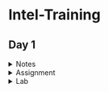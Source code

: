 # **Intel-Training** 
## **Day 1**
<details><summary> Notes </summary>

### **Notes- Fundamentals of VLSI Design and overview of Sand-to-Silicon**

   <details><summary> FPGA VS ASIC </summary>
 
   #### **FPGA VS ASIC**
* **FPGA** - is a multipurpose microchip you can reprogram for multiple applications
* **ASIC** - is designed for a specific application 

|                   |     FPGA      |   ASIC      |
|  -------------    | ------------- | ----------- |
|  Time to Market   |     Fast      |    Slow     |
|    Design Flow    |    Simple     |  Complex    |
|    Unit Cost      |     High      |    Low      |
|    Performance    |    Medium     |    High     |
| Power Consumption |     High      |    Low      |
|     Unit Size     |    Medium     |    Low      |
  
   </details>

   <details><summary> Moore's Law </summary> 

   #### **Moore's Law**
* **Moore's Law** - Number of transistors on a microchip doubles every two years.
		  - We can expect the speed and capability of our computers to increase every two years but we will pay less for them.

   </details>

   <details><summary> Full custom design vs semi custom design </summary> 

   #### **Full custom design vs semi custom design**

|                Full custom design                    |                                      Semi custom design                                     |
| All mask layers are customised in full custom design | It uses pree-designed logic cell (AND gates, OR gate, multiplexers) known as standard cells |
|         Design time and complexity is higher         |                             Design time and complexity is lower                             |
|                 higher performance                   |                                       low performance                                       |
|                      low cost                        |                                         high cost                                           | 
|       less dependency on existing technology         |                       complete dependency on existing technology                            | 
|   entire design is made without use of any library   |                  design is completed with the use of multiple library                       | 

   </details>
   </details>

<details><summary> Assignment </summary>

### **Assignment**


   </details>

<details><summary> Lab </summary>

### **Lab**

   <details><summary> Setup Labs </summary>
 
   #### Steps to enable labs:

   </details>
   </details>
